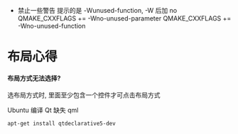 

* 禁止一些警告 提示的是 -Wunused-function, -W 后加 no
QMAKE_CXXFLAGS += -Wno-unused-parameter
QMAKE_CXXFLAGS += -Wno-unused-function

# 布局心得

#### 布局方式无法选择?

选布局方式时, 里面至少包含一个控件才可点击布局方式

Ubuntu 编译 Qt 缺失 qml 

```sh
apt-get install qtdeclarative5-dev
```
